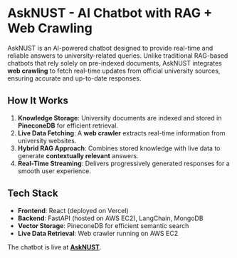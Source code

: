 # AskNUST - AI Chatbot with RAG + Web Crawling  

AskNUST is an AI-powered chatbot designed to provide real-time and reliable answers to university-related queries. Unlike traditional RAG-based chatbots that rely solely on pre-indexed documents, AskNUST integrates **web crawling** to fetch real-time updates from official university sources, ensuring accurate and up-to-date responses.  

## How It Works  

1. **Knowledge Storage**: University documents are indexed and stored in **PineconeDB** for efficient retrieval.  
2. **Live Data Fetching**: A **web crawler** extracts real-time information from university websites.  
3. **Hybrid RAG Approach**: Combines stored knowledge with live data to generate **contextually relevant** answers.  
4. **Real-Time Streaming**: Delivers progressively generated responses for a smooth user experience.  

## Tech Stack  

- **Frontend**: React (deployed on Vercel)  
- **Backend**: FastAPI (hosted on AWS EC2), LangChain, MongoDB  
- **Vector Storage**: PineconeDB for efficient semantic search  
- **Live Data Retrieval**: Web crawler running on AWS EC2  

The chatbot is live at **[AskNUST](https://lnkd.in/dwT8d_Va)**.  

